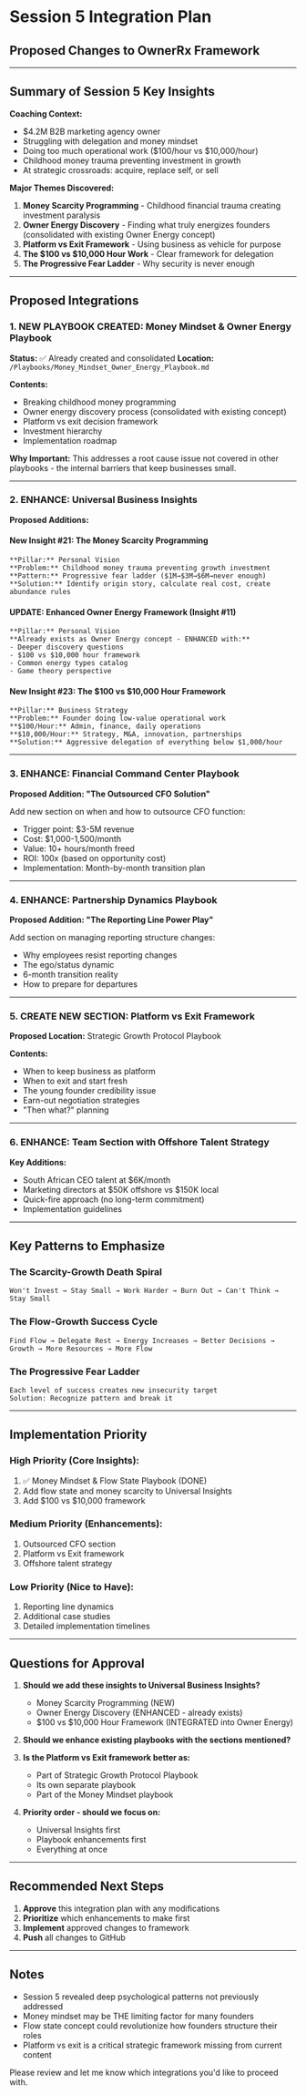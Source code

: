 # Session 5 Integration Plan
## Proposed Changes to OwnerRx Framework

---

## Summary of Session 5 Key Insights

**Coaching Context:**
- $4.2M B2B marketing agency owner
- Struggling with delegation and money mindset
- Doing too much operational work ($100/hour vs $10,000/hour)
- Childhood money trauma preventing investment in growth
- At strategic crossroads: acquire, replace self, or sell

**Major Themes Discovered:**
1. **Money Scarcity Programming** - Childhood financial trauma creating investment paralysis
2. **Owner Energy Discovery** - Finding what truly energizes founders (consolidated with existing Owner Energy concept)
3. **Platform vs Exit Framework** - Using business as vehicle for purpose
4. **The $100 vs $10,000 Hour Work** - Clear framework for delegation
5. **The Progressive Fear Ladder** - Why security is never enough

---

## Proposed Integrations

### 1. NEW PLAYBOOK CREATED: Money Mindset & Owner Energy Playbook
**Status:** ✅ Already created and consolidated
**Location:** `/Playbooks/Money_Mindset_Owner_Energy_Playbook.md`

**Contents:**
- Breaking childhood money programming
- Owner energy discovery process (consolidated with existing concept)
- Platform vs exit decision framework
- Investment hierarchy
- Implementation roadmap

**Why Important:** This addresses a root cause issue not covered in other playbooks - the internal barriers that keep businesses small.

---

### 2. ENHANCE: Universal Business Insights

**Proposed Additions:**

#### New Insight #21: The Money Scarcity Programming
```
**Pillar:** Personal Vision
**Problem:** Childhood money trauma preventing growth investment
**Pattern:** Progressive fear ladder ($1M→$3M→$6M→never enough)
**Solution:** Identify origin story, calculate real cost, create abundance rules
```

#### UPDATE: Enhanced Owner Energy Framework (Insight #11)
```
**Pillar:** Personal Vision
**Already exists as Owner Energy concept - ENHANCED with:**
- Deeper discovery questions
- $100 vs $10,000 hour framework
- Common energy types catalog
- Game theory perspective
```

#### New Insight #23: The $100 vs $10,000 Hour Framework
```
**Pillar:** Business Strategy
**Problem:** Founder doing low-value operational work
**$100/Hour:** Admin, finance, daily operations
**$10,000/Hour:** Strategy, M&A, innovation, partnerships
**Solution:** Aggressive delegation of everything below $1,000/hour
```

---

### 3. ENHANCE: Financial Command Center Playbook

**Proposed Addition: "The Outsourced CFO Solution"**

Add new section on when and how to outsource CFO function:
- Trigger point: $3-5M revenue
- Cost: $1,000-1,500/month
- Value: 10+ hours/month freed
- ROI: 100x (based on opportunity cost)
- Implementation: Month-by-month transition plan

---

### 4. ENHANCE: Partnership Dynamics Playbook

**Proposed Addition: "The Reporting Line Power Play"**

Add section on managing reporting structure changes:
- Why employees resist reporting changes
- The ego/status dynamic
- 6-month transition reality
- How to prepare for departures

---

### 5. CREATE NEW SECTION: Platform vs Exit Framework

**Proposed Location:** Strategic Growth Protocol Playbook

**Contents:**
- When to keep business as platform
- When to exit and start fresh
- The young founder credibility issue
- Earn-out negotiation strategies
- "Then what?" planning

---

### 6. ENHANCE: Team Section with Offshore Talent Strategy

**Key Additions:**
- South African CEO talent at $6K/month
- Marketing directors at $50K offshore vs $150K local
- Quick-fire approach (no long-term commitment)
- Implementation guidelines

---

## Key Patterns to Emphasize

### The Scarcity-Growth Death Spiral
```
Won't Invest → Stay Small → Work Harder → Burn Out → Can't Think → Stay Small
```

### The Flow-Growth Success Cycle
```
Find Flow → Delegate Rest → Energy Increases → Better Decisions → Growth → More Resources → More Flow
```

### The Progressive Fear Ladder
```
Each level of success creates new insecurity target
Solution: Recognize pattern and break it
```

---

## Implementation Priority

### High Priority (Core Insights):
1. ✅ Money Mindset & Flow State Playbook (DONE)
2. Add flow state and money scarcity to Universal Insights
3. Add $100 vs $10,000 framework

### Medium Priority (Enhancements):
1. Outsourced CFO section
2. Platform vs Exit framework
3. Offshore talent strategy

### Low Priority (Nice to Have):
1. Reporting line dynamics
2. Additional case studies
3. Detailed implementation timelines

---

## Questions for Approval

1. **Should we add these insights to Universal Business Insights?**
   - Money Scarcity Programming (NEW)
   - Owner Energy Discovery (ENHANCED - already exists)
   - $100 vs $10,000 Hour Framework (INTEGRATED into Owner Energy)

2. **Should we enhance existing playbooks with the sections mentioned?**

3. **Is the Platform vs Exit framework better as:**
   - Part of Strategic Growth Protocol Playbook
   - Its own separate playbook
   - Part of the Money Mindset playbook

4. **Priority order - should we focus on:**
   - Universal Insights first
   - Playbook enhancements first
   - Everything at once

---

## Recommended Next Steps

1. **Approve** this integration plan with any modifications
2. **Prioritize** which enhancements to make first
3. **Implement** approved changes to framework
4. **Push** all changes to GitHub

---

## Notes

- Session 5 revealed deep psychological patterns not previously addressed
- Money mindset may be THE limiting factor for many founders
- Flow state concept could revolutionize how founders structure their roles
- Platform vs exit is a critical strategic framework missing from current content

Please review and let me know which integrations you'd like to proceed with.